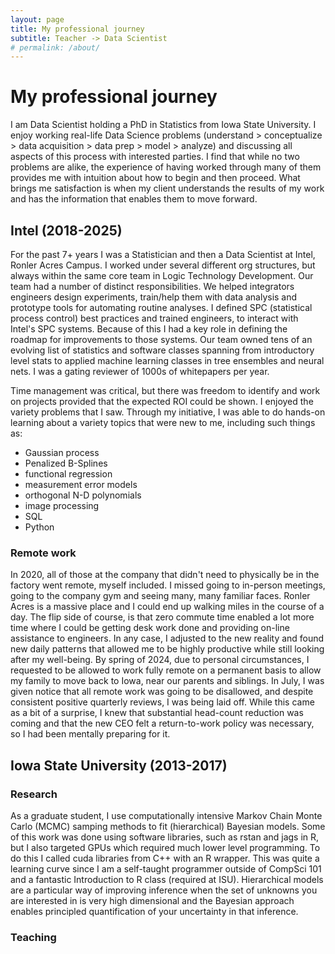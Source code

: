 ```yaml
---
layout: page
title: My professional journey
subtitle: Teacher -> Data Scientist
# permalink: /about/
---
```

# My professional journey
I am Data Scientist holding a PhD in Statistics from Iowa State University. I enjoy working real-life Data Science problems (understand > conceptualize > data acquisition > data prep > model > analyze)
and discussing all aspects of this process with interested parties.
I find that while no two problems are alike, the experience of having worked through many of them provides me with intuition about how to begin and then proceed.
What brings me satisfaction is when my client understands the results of my work and has the information that enables them to move forward.

## Intel (2018-2025)
For the past 7+ years I was a Statistician and then a Data Scientist at Intel, Ronler Acres Campus.
I worked under several different org structures, but always within the same core team in Logic Technology Development.
Our team had a number of distinct responsibilities. We helped integrators engineers design experiments, train/help them with data analysis and prototype tools for automating routine analyses.
I defined SPC (statistical process control) best practices and trained engineers, to interact with Intel's SPC systems. Because of this I had a key role in defining the roadmap for improvements to those systems.
Our team owned tens of an evolving list of statistics and software classes spanning from introductory level stats to applied machine learning classes in tree ensembles and neural nets.
I was a gating reviewer of 1000s of whitepapers per year.

Time management was critical, but there was freedom to identify and work on projects provided that the expected ROI could be shown. I enjoyed the variety problems that I saw.
Through my initiative, I was able to do hands-on learning about a variety topics that were new to me, including such things as:
- Gaussian process
- Penalized B-Splines
- functional regression
- measurement error models
- orthogonal N-D polynomials
- image processing
- SQL
- Python

### Remote work
In 2020, all of those at the company that didn't need to physically be in the factory went remote, myself included. I missed going to in-person meetings, going to the company gym and seeing many, many familiar faces.
Ronler Acres is a massive place and I could end up walking miles in the course of a day.
The flip side of course, is that zero commute time enabled a lot more time where I could be getting desk work done and providing on-line assistance to engineers.
In any case, I adjusted to the new reality and found new daily patterns that allowed me to be highly productive while still looking after my well-being.
By spring of 2024, due to personal circumstances, I requested to be allowed to work fully remote on a permanent basis to allow my family to move back to Iowa, near our parents and siblings.
In July, I was given notice that all remote work was going to be disallowed, and despite consistent positive quarterly reviews, I was being laid off.
While this came as a bit of a surprise, I knew that substantial head-count reduction was coming and that the new CEO felt a return-to-work policy was necessary, so I had been mentally preparing for it.

## Iowa State University (2013-2017)

### Research
As a graduate student, I use computationally intensive Markov Chain Monte Carlo (MCMC) samping methods to fit (hierarchical) Bayesian models. Some of this work was done using software libraries, such as rstan and jags in R, but I also targeted GPUs which required much lower level programming. To do this I called cuda libraries from C++ with an R wrapper. This was quite a learning curve since I am a self-taught programmer outside of CompSci 101 and a fantastic Introduction to R class (required at ISU). Hierarchical models are a particular way of improving inference when the set of unknowns you are interested in is very high dimensional and the Bayesian approach enables principled quantification of your uncertainty in that inference.

### Teaching

##
